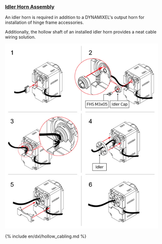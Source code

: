 
### [Idler Horn Assembly](#idler-horn-assembly)

An idler horn is required in addition to a DYNAMIXEL's output horn for installation of hinge frame accessories.

Additionally, the hollow shaft of an installed idler horn provides a neat cable wiring solution.

![HowTo_Idler_Assembly](/assets/images/dxl/x/assembly/xl430/xl_xc430_idler_assembly_new.jpg)

{% include en/dxl/hollow_cabling.md %}
